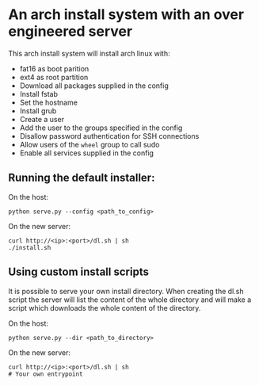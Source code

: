 # An arch install system with an over engineered server
This arch install system will install arch linux with:
- fat16 as boot parition
- ext4 as root partition
- Download all packages supplied in the config
- Install fstab
- Set the hostname
- Install grub
- Create a user
- Add the user to the groups specified in the config
- Disallow password authentication for SSH connections
- Allow users of the `wheel` group to call sudo
- Enable all services supplied in the config

## Running the default installer:
On the host:
```
python serve.py --config <path_to_config>
```

On the new server:
```
curl http://<ip>:<port>/dl.sh | sh
./install.sh
```

## Using custom install scripts
It is possible to serve your own install directory. When creating the dl.sh script the server will list the content of the whole directory and will make a script which downloads the whole content of the directory.

On the host:
```
python serve.py --dir <path_to_directory>
```

On the new server:
```
curl http://<ip>:<port>/dl.sh | sh
# Your own entrypoint
```
